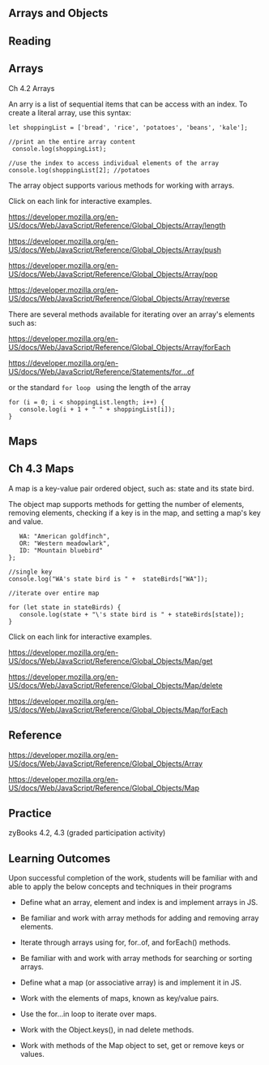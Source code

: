 ## Arrays and Objects
## Reading

## Arrays
Ch 4.2 Arrays 


 An arry is a list of sequential items that can be access with an index.
 To create a literal array, use this syntax:
 
 ```
 let shoppingList = ['bread', 'rice', 'potatoes', 'beans', 'kale'];
 
 //print an the entire array content 
  console.log(shoppingList);
 
 //use the index to access individual elements of the array
 console.log(shoppingList[2]; //potatoes 
 
 ```
 
 
 The array object supports various methods for working with arrays. 
 
 Click on each link for interactive examples.
 
 https://developer.mozilla.org/en-US/docs/Web/JavaScript/Reference/Global_Objects/Array/length
 
 https://developer.mozilla.org/en-US/docs/Web/JavaScript/Reference/Global_Objects/Array/push
 
 https://developer.mozilla.org/en-US/docs/Web/JavaScript/Reference/Global_Objects/Array/pop
 
https://developer.mozilla.org/en-US/docs/Web/JavaScript/Reference/Global_Objects/Array/reverse

There are several methods available for iterating over an array's elements such as:

https://developer.mozilla.org/en-US/docs/Web/JavaScript/Reference/Global_Objects/Array/forEach

https://developer.mozilla.org/en-US/docs/Web/JavaScript/Reference/Statements/for...of

or the standard ```for loop ``` using the length of the array
```
for (i = 0; i < shoppingList.length; i++) {
   console.log(i + 1 + " " + shoppingList[i]);
}
```

## Maps
## Ch 4.3 Maps

A map is a key-value pair ordered object, such as: state and its state bird.

The object map supports methods for getting the number of elements, removing elements, checking if a key is in the map, and setting a map's key and value.

``` let stateBirds = {
   WA: "American goldfinch",
   OR: "Western meadowlark",
   ID: "Mountain bluebird"
};

//single key
console.log("WA's state bird is " +  stateBirds["WA"]);

//iterate over entire map

for (let state in stateBirds) { 
   console.log(state + "\'s state bird is " + stateBirds[state]);
}

```

Click on each link for interactive examples. 

https://developer.mozilla.org/en-US/docs/Web/JavaScript/Reference/Global_Objects/Map/get

https://developer.mozilla.org/en-US/docs/Web/JavaScript/Reference/Global_Objects/Map/delete

https://developer.mozilla.org/en-US/docs/Web/JavaScript/Reference/Global_Objects/Map/forEach




## Reference
https://developer.mozilla.org/en-US/docs/Web/JavaScript/Reference/Global_Objects/Array

https://developer.mozilla.org/en-US/docs/Web/JavaScript/Reference/Global_Objects/Map


## Practice
 
zyBooks 4.2, 4.3 (graded participation activity)

## Learning Outcomes
Upon successful completion of the work, students will be familiar with and able to apply the below concepts and techniques in their programs

* Define what an array, element and index is and implement arrays in JS.

* Be familiar and work with array methods for adding and removing array elements.

* Iterate through arrays using for, for..of, and forEach() methods.

* Be familiar with and work with array methods for searching or sorting arrays.

*  Define what a map (or associative array) is and implement it in JS. 

* Work with the elements of maps, known as key/value pairs.

* Use the for...in loop to iterate over maps.

* Work with the Object.keys(), in nad delete methods.

* Work with methods of the Map object to set, get or remove keys or values.
